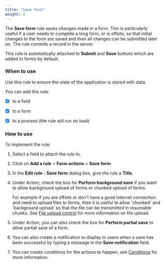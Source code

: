 ```yaml
---
title: "Save form"
weight: 4
---
```


The **Save form** rule saves changes made in a form. This is particularly useful if a user needs to complete a long form, or is offsite, so that initial changes to the form are saved and then all changes can be submitted later on. The rule commits a record in the server. 

 This rule is automatically attached to **Submit** and **Save** buttons which are added to forms by default. 

### When to use

Use this rule to ensure the state of the application is stored with data.	

You can add this rule:

- [x] to a field
- [x] to a form 
- [x] to a process (the rule will run on load)



### How to use

To implement the rule:

1. Select a field to attach the rule to.

2. Click on **Add a rule** > **Form actions** > **Save form**. 

3. In the **Edit rule - Save form** dialog box, give the rule a **Title**. 

4. Under Action, check the box for **Perform background save** if you want to allow background upload of forms or chunked upload of forms. 

   For example if you are offsite or don't have a good internet connection and need to upload files to forms, then it is useful to allow 'chunked' and 'background upload' so that the file can be transmitted in resumable chunks. See [File upload control](/docs/platform/controls/input/file-upload/)  for more information on file upload.  

5. Under Action, you can also check the box for **Perform partial save** to allow partial save of a form. 

6. You can also create a notification to display to users when a save has been successful by typing a message in the **Save notification** field. 

7. You can create conditions for the actions to happen, see [Conditions](/docs/platform/rules/general/add-conditions/) for more information.



